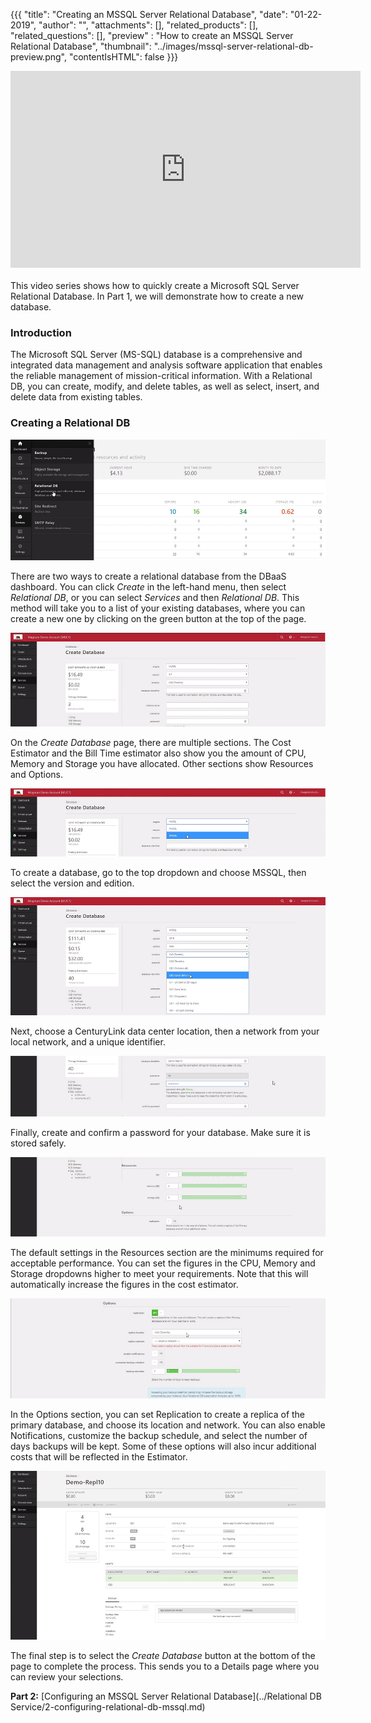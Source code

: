 {{{
  "title": "Creating an MSSQL Server Relational Database",
  "date": "01-22-2019",
  "author": "",
  "attachments": [],
  "related_products": [],
  "related_questions": [],
  "preview" : "How to create an MSSQL Server Relational Database",
  "thumbnail": "../images/mssql-server-relational-db-preview.png",
  "contentIsHTML": false
}}}

<div class="no-pdf">
<iframe width="560" height="315" src="https://player.vimeo.com/video/255618938" frameborder="0" allowfullscreen></iframe>
<br>
<br>
</div>
This video series shows how to quickly create a Microsoft SQL Server Relational Database. In Part 1, we will demonstrate how to create a new database.

### Introduction

The Microsoft SQL Server (MS-SQL) database is a comprehensive and integrated data management and analysis software application that enables the reliable management of mission-critical information. With a Relational DB, you can create, modify, and delete tables, as well as select, insert, and delete data from existing tables.

### Creating a Relational DB

![RDBS Create Database](../images/rdbs/create1.png)

There are two ways to create a relational database from the DBaaS dashboard. You can click *Create* in the left-hand menu, then select *Relational DB*, or you can select *Services* and then *Relational DB*. This method will take you to a list of your existing databases, where you can create a new one by clicking on the green button at the top of the page.

![RDBS Create Database](../images/rdbs/create2.png)

On the *Create Database* page, there are multiple sections. The Cost Estimator and the Bill Time estimator also show you the amount of CPU, Memory and Storage you have allocated. Other sections show Resources and Options.

![RDBS Create Database](../images/rdbs/create3.png)

To create a database, go to the top dropdown and choose MSSQL, then select the version and edition.

![RDBS Create Database](../images/rdbs/create4.png)

Next, choose a CenturyLink data center location, then a network from your local network, and a unique identifier.

![RDBS Create Database](../images/rdbs/create5.png)

Finally, create and confirm a password for your database. Make sure it is stored safely.

![RDBS Create Database](../images/rdbs/create6.png)

The default settings in the Resources section are the minimums required for acceptable performance. You can set the figures in the CPU, Memory and Storage dropdowns higher to meet your requirements. Note that this will automatically increase the figures in the cost estimator.

![RDBS Create Database](../images/rdbs/create7.png)

In the Options section, you can set Replication to create a replica of the primary database, and choose its location and network. You can also enable Notifications, customize the backup schedule, and select the number of days backups will be kept. Some of these options will also incur additional costs that will be reflected in the Estimator.

![RDBS Create Database](../images/rdbs/create8.png)

The final step is to select the *Create Database* button at the bottom of the page to complete the process. This sends you to a Details page where you can review your selections.

**Part 2:** [Configuring an MSSQL Server Relational Database](../Relational DB Service/2-configuring-relational-db-mssql.md)
